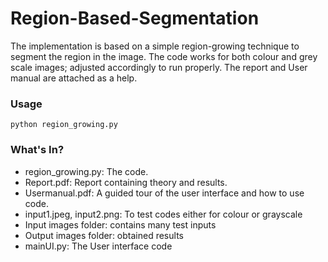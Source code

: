 # Region-Based-Segmentation

The implementation is based on a simple region-growing technique to segment the region in the image. The code works for both colour and grey scale images; adjusted accordingly to run properly. The report and User manual are attached as a help.

### Usage
```python region_growing.py```

### What's In?
- region_growing.py: The code.
- Report.pdf: Report containing theory and results.
- Usermanual.pdf: A guided tour of the user interface and how to use code.
- input1.jpeg, input2.png: To test codes either for colour or grayscale
- Input images folder: contains many test inputs
- Output images folder: obtained results
- mainUI.py: The User interface code
